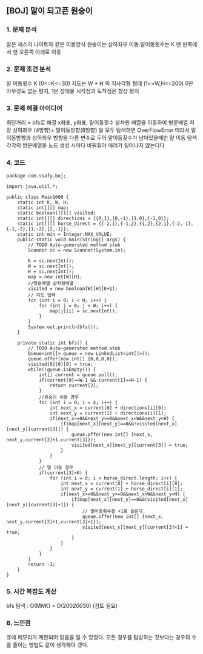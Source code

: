 ## [BOJ] 말이 되고픈 원숭이

### 1. 문제 분석 
말은 체스의 나이트와 같은 이동방식
원숭이는 상하좌우 이동
말이동횟수는 K
맨 왼쪽에서 맨 오른쪽 아래로 이동
### 2. 문제 조건 분석
말 이동횟수 K (0<=K<=30)
지도는 W * H 의 직사각형 형태 (1<=W,H<=200)
0은 아무것도 없는 평지, 1은 장애물 
 시작점과 도착점은 항상 평지
### 3. 문제 해결 아이디어
최단거리 = bfs로 해결
x좌표, y좌표, 말이동횟수 삼차원 배열을 이동하여 방문배열 저장
상하좌우 (4방향)+ 말이동방향(8방향) 을 모두 탐색하면 OverFlowError
따라서 말이동방향과 상하좌우 방향을 다른 변수로 두어 말이동횟수가 남아있을때만 말 이동 탐색
각각의 방문배열을 노드 생성 시마다 바꿔줘야 에러가 일어나지 않는다다
### 4. 코드 
```
package com.ssafy.boj;

import java.util.*;

public class Main1600 {
	static int K, W, H;
	static int[][] map;
	static boolean[][][] visited;
	static int[][] directions = {{0,1},{0,-1},{1,0},{-1,0}};
	static int[][] horse_direct = {{-2,1},{-1,2},{1,2},{2,1},{-2,-1},{-1,-2},{1,-2},{2,-1}};
	static int min = Integer.MAX_VALUE;
	public static void main(String[] args) {
		// TODO Auto-generated method stub
		Scanner sc = new Scanner(System.in);
		
		K = sc.nextInt();
		W = sc.nextInt();
		H = sc.nextInt();
		map = new int[W][H];
		//방문배열 삼차원배열
		visited = new boolean[W][H][K+1];
		// 지도 입력
		for (int i = 0; i < H; i++) {
			for (int j = 0; j < W; j++) {
				map[j][i] = sc.nextInt();
			}
		}
		System.out.println(bfs());
	}

	private static int bfs() {
		// TODO Auto-generated method stub
		Queue<int[]> queue = new LinkedList<int[]>();
		queue.offer(new int[] {0,0,0,0});
		visited[0][0][0] = true;
		while(!queue.isEmpty()) {
			int[] current = queue.poll();
			if(current[0]==W-1 && current[1]==H-1) {
				return current[2];
			}
			//원숭이 이동 경우
			for (int i = 0; i < 4; i++) {
				int next_x = current[0] + directions[i][0]; 
				int next_y = current[1] + directions[i][1]; 
				if(next_x>=0&&next_y>=0&&next_x<W&&next_y<H) {
					if(map[next_x][next_y]==0&&!visited[next_x][next_y][current[3]]) {
						queue.offer(new int[] {next_x, next_y,current[2]+1,current[3]});
						visited[next_x][next_y][current[3]] = true;
					}
				}
			}	
			// 말 이동 경우
			if(current[3]<K) {
				for (int i = 0; i < horse_direct.length; i++) {
					int next_x = current[0] + horse_direct[i][0]; 
					int next_y = current[1] + horse_direct[i][1]; 
					if(next_x>=0&&next_y>=0&&next_x<W&&next_y<H) {
						if(map[next_x][next_y]==0&&!visited[next_x][next_y][current[3]+1]) {
							// 말이동횟수를 +1로 늘린다.
							queue.offer(new int[] {next_x, next_y,current[2]+1,current[3]+1});
							visited[next_x][next_y][current[3]+1] = true;
						}
					}
				}
			}
		}
		return -1;
	}
}

```

### 5. 시간 복잡도 계산
bfs 탐색 : O(M*N*K) = O(200*200*30) (검토 필요)
### 6. 느낀점
큐에 메모리가 제한되어 있음을 알 수 있었다. 모든 경우를 탐방하는 것보다는 경우의 수를 줄이는 방법도 같이 생각해야 겠다.